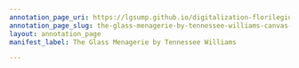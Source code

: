 ```yaml
---
annotation_page_uri: https://lgsump.github.io/digitalization-florilegium/annotations/the-glass-menagerie-by-tennessee-williams-canvas-1-314-328885.json
annotation_page_slug: the-glass-menagerie-by-tennessee-williams-canvas-1-314-328885
layout: annotation_page
manifest_label: The Glass Menagerie by Tennessee Williams

---
```

